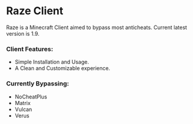 # Raze Client
Raze is a Minecraft Client aimed to bypass most anticheats.
Current latest version is 1.9.

### Client Features:
* Simple Installation and Usage.
* A Clean and Customizable experience.

### Currently Bypassing:
* NoCheatPlus
* Matrix
* Vulcan
* Verus
